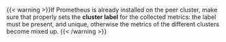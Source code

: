 ---
---
{{< warning >}}If Prometheus is already installed on the peer cluster, make sure that properly sets the **cluster label** for the collected metrics: the label must be present, and unique, otherwise the metrics of the different clusters become mixed up.
{{< /warning >}}
